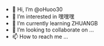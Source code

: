 - 👋 Hi, I’m @oHuoo30
- 👀 I’m interested in 嘿嘿嘿
- 🌱 I’m currently learning ZHUANGB
- 💞️ I’m looking to collaborate on ...
- 📫 How to reach me ...

<!---
oHuoo30/oHuoo30 is a ✨ special ✨ repository because its `README.md` (this file) appears on your GitHub profile.
You can click the Preview link to take a look at your changes.
--->
